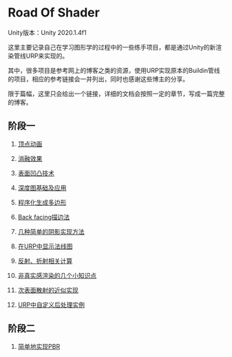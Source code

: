 # Road Of Shader

Unity版本：Unity 2020.1.4f1

这里主要记录自己在学习图形学的过程中的一些练手项目，都是通过Unity的新渲染管线URP来实现的。

其中，很多项目是参考网上的博客之类的资源，使用URP实现原本的Buildin管线的项目，相应的参考链接会一并列出，同时也感谢这些博主的分享。

限于篇幅，这里只会给出一个链接，详细的文档会按照一定的章节，写成一篇完整的博客。

## 阶段一

1. [顶点动画](https://zhuanlan.zhihu.com/p/317907215)

2. [消融效果](https://zhuanlan.zhihu.com/p/318466269)

3. [表面凹凸技术](https://zhuanlan.zhihu.com/p/319769756)

4. [深度图基础及应用](https://zhuanlan.zhihu.com/p/328955585)

5. [程序化生成多边形](https://zhuanlan.zhihu.com/p/336559164)

6. [Back facing描边法](https://zhuanlan.zhihu.com/p/344922787)

7. [几种简单的阴影实现方法](https://zhuanlan.zhihu.com/p/346483004)

8. [在URP中显示法线图](https://zhuanlan.zhihu.com/p/346751552)

9. [反射、折射相关计算](https://zhuanlan.zhihu.com/p/346819117)

10. [非真实感渲染的几个小知识点](https://zhuanlan.zhihu.com/p/347544177)

11. [次表面散射的近似实现](https://zhuanlan.zhihu.com/p/348106844)

12. [URP中自定义后处理实例](https://zhuanlan.zhihu.com/p/348978998)

## 阶段二

1. [简单地实现PBR](https://zhuanlan.zhihu.com/p/353705469)